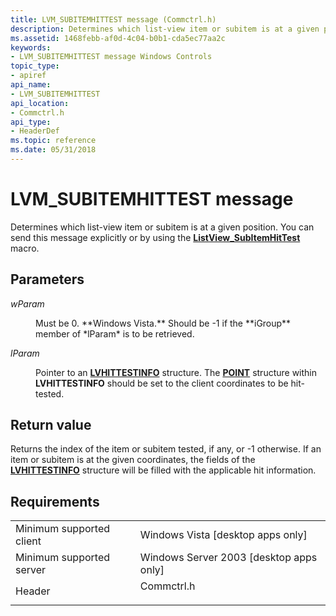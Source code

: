 ```yaml
---
title: LVM_SUBITEMHITTEST message (Commctrl.h)
description: Determines which list-view item or subitem is at a given position. You can send this message explicitly or by using the ListView\_SubItemHitTest macro.
ms.assetid: 1468febb-af0d-4c04-b0b1-cda5ec77aa2c
keywords:
- LVM_SUBITEMHITTEST message Windows Controls
topic_type:
- apiref
api_name:
- LVM_SUBITEMHITTEST
api_location:
- Commctrl.h
api_type:
- HeaderDef
ms.topic: reference
ms.date: 05/31/2018
---
```


# LVM\_SUBITEMHITTEST message

Determines which list-view item or subitem is at a given position. You can send this message explicitly or by using the [**ListView\_SubItemHitTest**](/windows/desktop/api/Commctrl/nf-commctrl-listview_subitemhittest) macro.

## Parameters

<dl> <dt>

*wParam* 
</dt> <dd>Must be 0. **Windows Vista.** Should be -1 if the **iGroup** member of *lParam* is to be retrieved.</dd> <dt>

*lParam* 
</dt> <dd>

Pointer to an [**LVHITTESTINFO**](/windows/win32/api/commctrl/ns-commctrl-lvhittestinfo) structure. The [**POINT**](/previous-versions//dd162805(v=vs.85)) structure within **LVHITTESTINFO** should be set to the client coordinates to be hit-tested.

</dd> </dl>

## Return value

Returns the index of the item or subitem tested, if any, or -1 otherwise. If an item or subitem is at the given coordinates, the fields of the [**LVHITTESTINFO**](/windows/win32/api/commctrl/ns-commctrl-lvhittestinfo) structure will be filled with the applicable hit information.

## Requirements



|                                     |                                                                                       |
|-------------------------------------|---------------------------------------------------------------------------------------|
| Minimum supported client<br/> | Windows Vista \[desktop apps only\]<br/>                                        |
| Minimum supported server<br/> | Windows Server 2003 \[desktop apps only\]<br/>                                  |
| Header<br/>                   | <dl> <dt>Commctrl.h</dt> </dl> |



 

